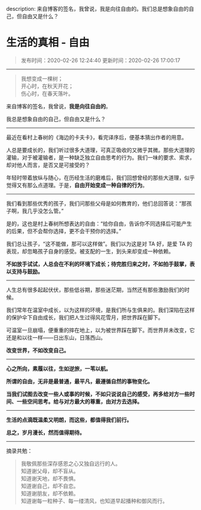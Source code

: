 description: 来自博客的签名，我曾说，我是向往自由的。我们总是想象自由的自己，但自由又是什么？

# 生活的真相 - 自由

> 发布时间：2020-02-26 12:24:40 更新时间：2020-02-26 17:00:17

----

> 我想变成一棵树；  
> 开心时，在秋天开花；  
> 伤心时，在春天落叶。

来自博客的签名，我曾说，**我是向往自由的**。

我总是想象自由的自己，但自由又是什么？

----

最近在看村上春树的《海边的卡夫卡》，看完译序后，便基本猜出作者的用意。

人总是要成长的，我们听过很多大道理，可真正吸收的又微乎其微。那些大道理的灌输，对于被灌输者，是一种缺乏独立自由思考的行为。我们一味的要求、索求，却对他人而言，是否又是可接受的？

年轻时带着放纵与随心，在历经生活的磨难后，我们回想曾经的那些大道理，似乎觉得又有那么点道理。于是，**自由开始变成一种自律的行为**。

----

我们看到那些优秀的孩子，我们问那些父母是如何教育的，他们总回答说：“那孩子啊，我几乎没怎么管。” 

是的，这也是村上春树所想表达的自由：“给你自由，告诉你不同选择后可能产生的后果，但不会帮你选择，更不会干预你的选择。”

我们总让孩子，“这不能做，那可以这样做”。我们以为这是对 TA 好，是爱 TA 的表现，却忽略孩子自身的感受。被支配的一生，到头来却变成一种依赖。

**不如放手试试，人总会在不利的环境下成长；待完胜归来之时，不如拍手鼓掌，表以支持与鼓励。**

----

人生总有很多起起伏伏，那些低谷期，那些迷茫期，当然还有那些激励我们的时候。

我们常年在温室中成长，以为这样的环境，是我们所与生俱来的。我们深陷在这样的保护伞下自由成长，我们把人生过得风花雪月，把世界踩在脚下。

可温室一旦崩塌，便重重的摔在地上，以为被世界踩在脚下。而世界并未改变，它还是和以往一样——日出东山，日落西山。

**改变世界，不如改变自己。**

----

**心之所向，素履以往，生如逆旅，一苇以航。**

**所谓的自由，无非是最普通，最平凡，最遵循自然的事物变化。**

**当我们试图去改变一些人或事的时候，不如只说说自己的感受，再多给对方一些时间、一些空间思考。给与对方最大的尊重，由对方去选择。**

----

**生活的点滴既温柔又明朗，而这些，都值得我们前行。**

**总之，岁月漫长，然而值得期待。**

----

摘录共勉：

> 我敬佩那些深存感恩之心又独自远行的人。  
> 知道谢父母，却不盲从。  
> 知道谢天地，却不畏惧。  
> 知道谢自己，却不自恋。  
> 知道谢朋友，却不依赖。  
> 知道谢每一粒种子、每一缕清风，也知道早起播种和御风而行。